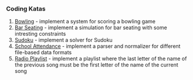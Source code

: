 ### Coding Katas

1. [Bowling](./bowling/README.md) - implement a system for scoring a bowling game
2. [Bar Seating](./bar-seating/README.md) - implement a simulation for bar seating with some intresting constraints
3. [Sudoku](./sudoku/README.md) - implement a solver for Sudoku
4. [School Attendance](./attendance/README.md) - implement a parser and normalizer for different file-based data formats
5. [Radio Playlist](./radio_playlist/README.md) - implement a playlist where the last letter of the name of the previous song must be the first letter of the name of the current song

